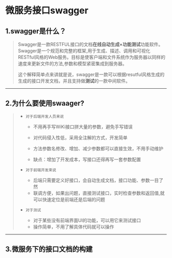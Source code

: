 # 微服务接口swagger

## 1.swagger是什么？

> Swagger是一款RESTFUL接口的文档**在线自动生成+功能测试**功能软件。Swagger是一个规范和完整的框架,用于生成、描述、调用和可视化RESTful风格的Web服务。目标是使客户端和文件系统作为服务器以同样的速度来更新文件的方法,参数和模型紧密集成到服务器。
>
> 这个解释简单点来讲就是说，swagger是一款可以根据resutful风格生成的生成的接口开发文档，并且支持做**测试**的一款中间软件。

------

## 2.为什么要使用swaager?

> - `对于后端开发人员来说`
>
>   - 不用再手写WiKi接口拼大量的参数，避免手写错误
>
>   - 对代码侵入性低，采用全注解的方式，开发简单
>
>   - 方法参数名修改、增加、减少参数都可以直接生效，不用手动维护
>
>   - 缺点：增加了开发成本，写接口还得再写一套参数配置
>
> - `对于前端开发来说`
>
>   - 后端只需要定义好接口，会自动生成文档，接口功能、参数一目了然
>   - 联调方便，如果出问题，直接测试接口，实时检查参数和返回值,就可以快速定位是前端还是后端的问题
>
> - `对于测试`
>   - 对于某些没有前端界面UI的功能，可以用它来测试接口
>   - 操作简单，不用了解具体代码就可以操作

------

## 3.微服务下的接口文档的构建
